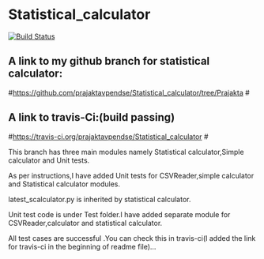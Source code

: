 # Statistical_calculator
[![Build Status](https://travis-ci.org/prajaktavpendse/Statistical_calculator.svg?branch=Prajakta)](https://travis-ci.org/prajaktavpendse/Statistical_calculator)

## A link to my github branch for statistical calculator:

#https://github.com/prajaktavpendse/Statistical_calculator/tree/Prajakta #

## A link to travis-Ci:(build passing)

#https://travis-ci.org/prajaktavpendse/Statistical_calculator #

This branch has three main modules namely Statistical calculator,Simple calculator and Unit tests.

As per instructions,I have added Unit tests for CSVReader,simple calculator and Statistical calculator modules.

latest_scalculator.py is inherited by statistical calculator.

Unit test code is under Test folder.I have added separate module for CSVReader,calculator and statistical calculator.

All test cases are successful .You can check this in travis-ci(I added the link for travis-ci in the beginning of readme file)...